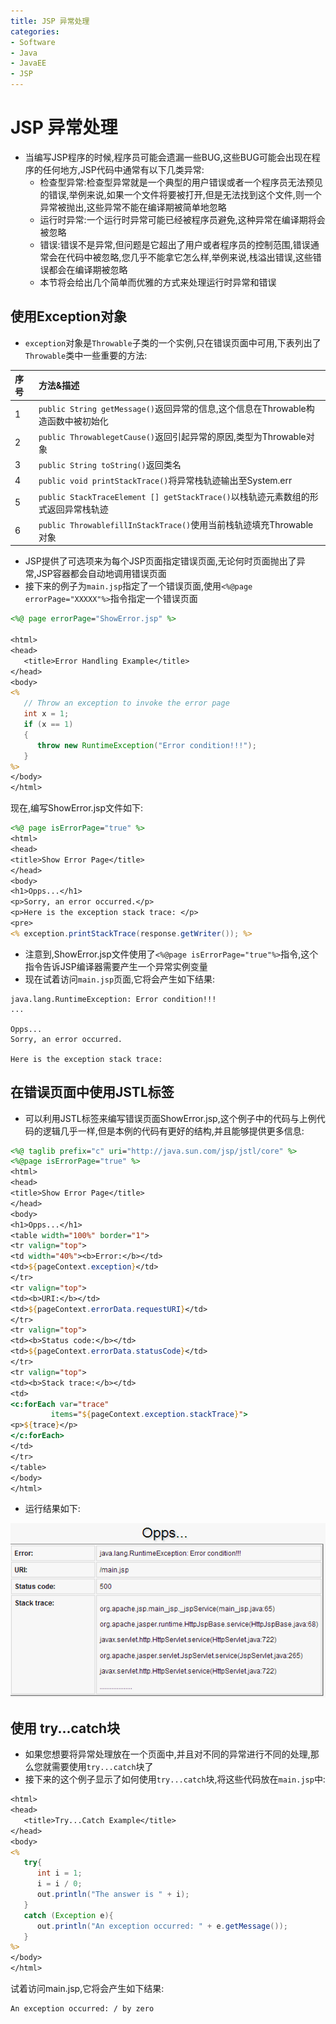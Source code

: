 ```yaml
---
title: JSP 异常处理
categories:
- Software
- Java
- JavaEE
- JSP
---
```

# JSP 异常处理

- 当编写JSP程序的时候,程序员可能会遗漏一些BUG,这些BUG可能会出现在程序的任何地方,JSP代码中通常有以下几类异常:
    - 检查型异常:检查型异常就是一个典型的用户错误或者一个程序员无法预见的错误,举例来说,如果一个文件将要被打开,但是无法找到这个文件,则一个异常被抛出,这些异常不能在编译期被简单地忽略
    - 运行时异常:一个运行时异常可能已经被程序员避免,这种异常在编译期将会被忽略
    - 错误:错误不是异常,但问题是它超出了用户或者程序员的控制范围,错误通常会在代码中被忽略,您几乎不能拿它怎么样,举例来说,栈溢出错误,这些错误都会在编译期被忽略
    - 本节将会给出几个简单而优雅的方式来处理运行时异常和错误

## 使用Exception对象

- `exception`对象是`Throwable`子类的一个实例,只在错误页面中可用,下表列出了`Throwable`类中一些重要的方法:

| 序号 | 方法&描述                                                    |
| :--- | :----------------------------------------------------------- |
| 1    | `public String getMessage()`返回异常的信息,这个信息在Throwable构造函数中被初始化 |
| 2    | `public ThrowablegetCause()`返回引起异常的原因,类型为Throwable对象 |
| 3    | `public String toString()`返回类名                           |
| 4    | `public void printStackTrace()`将异常栈轨迹输出至System.err  |
| 5    | `public StackTraceElement [] getStackTrace()`以栈轨迹元素数组的形式返回异常栈轨迹 |
| 6    | `public ThrowablefillInStackTrace()`使用当前栈轨迹填充Throwable对象 |

- JSP提供了可选项来为每个JSP页面指定错误页面,无论何时页面抛出了异常,JSP容器都会自动地调用错误页面
- 接下来的例子为`main.jsp`指定了一个错误页面,使用`<%@page errorPage="XXXXX"%>`指令指定一个错误页面

```jsp
<%@ page errorPage="ShowError.jsp" %>

<html>
<head>
   <title>Error Handling Example</title>
</head>
<body>
<%
   // Throw an exception to invoke the error page
   int x = 1;
   if (x == 1)
   {
      throw new RuntimeException("Error condition!!!");
   }
%>
</body>
</html>
```

现在,编写ShowError.jsp文件如下:

```jsp
<%@ page isErrorPage="true" %>
<html>
<head>
<title>Show Error Page</title>
</head>
<body>
<h1>Opps...</h1>
<p>Sorry, an error occurred.</p>
<p>Here is the exception stack trace: </p>
<pre>
<% exception.printStackTrace(response.getWriter()); %>
```

- 注意到,ShowError.jsp文件使用了`<%@page isErrorPage="true"%>`指令,这个指令告诉JSP编译器需要产生一个异常实例变量
- 现在试着访问`main.jsp`页面,它将会产生如下结果:

```
java.lang.RuntimeException: Error condition!!!
...

Opps...
Sorry, an error occurred.

Here is the exception stack trace:
```

## 在错误页面中使用JSTL标签

- 可以利用JSTL标签来编写错误页面ShowError.jsp,这个例子中的代码与上例代码的逻辑几乎一样,但是本例的代码有更好的结构,并且能够提供更多信息:

```jsp
<%@ taglib prefix="c" uri="http://java.sun.com/jsp/jstl/core" %>
<%@page isErrorPage="true" %>
<html>
<head>
<title>Show Error Page</title>
</head>
<body>
<h1>Opps...</h1>
<table width="100%" border="1">
<tr valign="top">
<td width="40%"><b>Error:</b></td>
<td>${pageContext.exception}</td>
</tr>
<tr valign="top">
<td><b>URI:</b></td>
<td>${pageContext.errorData.requestURI}</td>
</tr>
<tr valign="top">
<td><b>Status code:</b></td>
<td>${pageContext.errorData.statusCode}</td>
</tr>
<tr valign="top">
<td><b>Stack trace:</b></td>
<td>
<c:forEach var="trace"
         items="${pageContext.exception.stackTrace}">
<p>${trace}</p>
</c:forEach>
</td>
</tr>
</table>
</body>
</html>
```

- 运行结果如下:

![](https://raw.githubusercontent.com/LuShan123888/Files/main/Pictures/2020-12-10-jsp-exeception-1.jpg)

## 使用 try...catch块

- 如果您想要将异常处理放在一个页面中,并且对不同的异常进行不同的处理,那么您就需要使用`try...catch`块了
- 接下来的这个例子显示了如何使用`try...catch`块,将这些代码放在`main.jsp`中:

```jsp
<html>
<head>
   <title>Try...Catch Example</title>
</head>
<body>
<%
   try{
      int i = 1;
      i = i / 0;
      out.println("The answer is " + i);
   }
   catch (Exception e){
      out.println("An exception occurred: " + e.getMessage());
   }
%>
</body>
</html>
```

试着访问main.jsp,它将会产生如下结果:

```
An exception occurred: / by zero
```